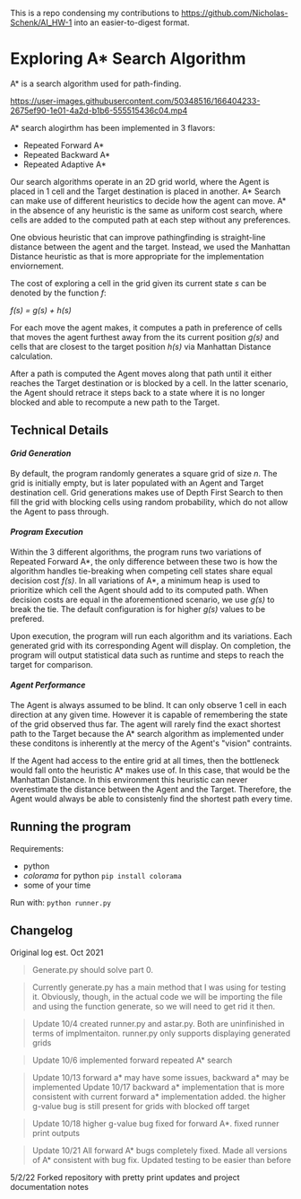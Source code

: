 This is a repo condensing my contributions to https://github.com/Nicholas-Schenk/AI_HW-1 into an easier-to-digest format. 

# Exploring A* Search Algorithm
A* is a search algorithm used for path-finding.

https://user-images.githubusercontent.com/50348516/166404233-2675ef90-1e01-4a2d-b1b6-555515436c04.mp4

A* search alogirthm has been implemented in 3 flavors: 
- Repeated Forward A*
- Repeated Backward A*
- Repeated Adaptive A*

Our search algorithms operate in an 2D grid world, where the Agent is placed in 1 cell and the Target destination is placed in another.
A* Search can make use of different heuristics to decide how the agent can move. A* in the absence of any heuristic is the same as uniform cost search, where cells are added to the computed path at each step without any preferences. 

One obvious heuristic that can improve pathingfinding is straight-line distance between the agent and the target. Instead, we used the Manhattan Distance heuristic as that is more appropriate for the implementation enviornement.

The cost of exploring a cell in the grid given its current state *s* can be denoted by the function *f*:

*f(s) = g(s) + h(s)*

For each move the agent makes, it computes a path in preference of cells that moves the agent furthest away from the its current position *g(s)* and cells that are closest to the target position *h(s)* via Manhattan Distance calculation.

After a path is computed the Agent moves along that path until it either reaches the Target destination or is blocked by a cell. In the latter scenario, the Agent should retrace it steps back to a state where it is no longer blocked and able to recompute a new path to the Target.

## Technical Details

#### *Grid Generation*

By default, the program randomly generates a square grid of size *n*. The grid is initially empty, but is later populated with an Agent and Target destination cell. Grid generations makes use of Depth First Search to then fill the grid with blocking cells using random probability, which do not allow the Agent to pass through. 

#### *Program Execution*

Within the 3 different algorithms, the program runs two variations of Repeated Forward A*, the only difference between these two is how the algorithm handles tie-breaking when competing cell states share equal decision cost *f(s)*. In all variations of A*, a minimum heap is used to prioritize which cell the Agent should add to its computed path. When decision costs are equal in the aforementioned scenario, we use *g(s)* to break the tie. The default configuration is for higher *g(s)* values to be prefered.

Upon execution, the program will run each algorithm and its variations. Each generated grid with its corresponding Agent will display. On completion, the program will output statistical data such as runtime and steps to reach the target for comparison.

#### *Agent Performance*

The Agent is always assumed to be blind. It can only observe 1 cell in each direction at any given time. However it is capable of remembering the state of the grid observed thus far. The agent will rarely find the exact shortest path to the Target because the A* search algorithm as implemented under these conditons is inherently at the mercy of the Agent's "vision" contraints. 

If the Agent had access to the entire grid at all times, then the bottleneck would fall onto the heuristic A* makes use of. In this case, that would be the Manhattan Distance. In this environment this heuristic can never overestimate the distance between the Agent and the Target. Therefore, the Agent would always be able to consistenly find the shortest path every time.

## Running the program

Requirements:
- python
- *colorama* for python `pip install colorama`
- some of your time

Run with:
`python runner.py`

## Changelog

Original log est. Oct 2021
>Generate.py should solve part 0.

>Currently generate.py has a main method that I was using for testing it. Obviously, though, in the actual code we will be importing the file and using the function generate, so we will need to get rid it then.

>Update 10/4 created runner.py and astar.py. Both are uninfinished in terms of implmentaiton. runner.py only supports displaying generated grids

>Update 10/6 implemented forward repeated A* search

>Update 10/13 forward a* may have some issues, backward a* may be implemented
>Update 10/17 backward a* implementation that is more consistent with current forward a* implementation added. the higher g-value bug is still present for grids with blocked off target

>Update 10/18 higher g-value bug fixed for forward A*. fixed runner print outputs

>Update 10/21 All forward A* bugs completely fixed. Made all versions of A* consistent with bug fix. Updated testing to be easier than before

5/2/22 Forked repository with pretty print updates and project documentation notes
